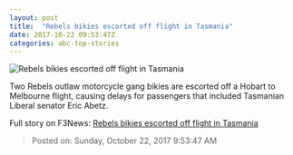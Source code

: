 ```yaml
---
layout: post
title:  "Rebels bikies escorted off flight in Tasmania"
date: 2017-10-22 09:53:47Z
categories: abc-top-stories
---
```


![Rebels bikies escorted off flight in Tasmania](http://www.abc.net.au/news/image/9074784-1x1-700x700.jpg)

Two Rebels outlaw motorcycle gang bikies are escorted off a Hobart to Melbourne flight, causing delays for passengers that included Tasmanian Liberal senator Eric Abetz.


Full story on F3News: [Rebels bikies escorted off flight in Tasmania](http://www.f3nws.com/n/2VsYmB)

> Posted on: Sunday, October 22, 2017 9:53:47 AM
